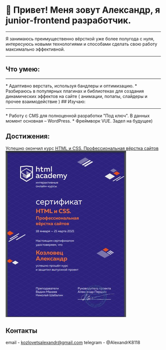 # 👋 Привет! Меня зовут Александр, я junior-frontend разработчик.
<hr/>
Я занимаюсь преимущественно вёрсткой уже более полугода с нуля, интересуюсь новыми технологиями и способами сделать свою работу максимально эффективной.
<hr/>

## Что умею:
<hr/>
* Адаптивно верстать, используя бандлеры и оптимизацию.
* Разбираюсь в популярных плагинах и библиотеках для создания динамических эффектов на сайте ( анимации, попапы, слайдеры и прочее взаимодействие )
## Изучаю:
<hr/>
* Работу с CMS для полноценной разработки "Под ключ". В данных момент основная – WordPress.
* Фреймворк VUE. Задел на будущее)

## Достижения:
Успешно окончил курс [HTML и CSS. Профессиональная вёрстка сайтов](https://htmlacademy.ru/intensive/htmlcss)
![](sertificate.jpg)

## Контакты

email - kozlovetsalexandr@gmail.com
telegram - @AlexandrK8118
